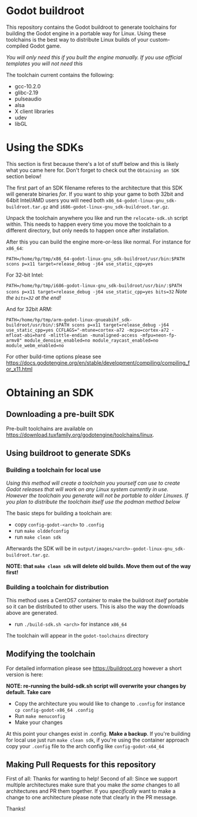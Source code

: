 # Godot buildroot

This repository contains the Godot buildroot to generate toolchains for building the Godot engine in a portable way for Linux. Using these toolchains is the best way to distribute Linux builds of your custom-compiled Godot game.

*You will only need this if you built the engine manually. If you use official templates you will not need this*

The toolchain current contains the following:
 * gcc-10.2.0
 * glibc-2.19
 * pulseaudio
 * alsa
 * X client libraries
 * udev
 * libGL

# Using the SDKs

This section is first because there's a lot of stuff below and this is likely what you came here for. Don't forget to check out the `Obtaining an SDK` section below!

The first part of an SDK filename referes to the architecture that this SDK will generate binaries *for*. If you want to ship your game to both 32bit and 64bit Intel/AMD users you will need both `x86_64-godot-linux-gnu_sdk-buildroot.tar.gz` and `i686-godot-linux-gnu_sdk-buildroot.tar.gz`.

Unpack the toolchain anywhere you like and run the `relocate-sdk.sh` script within. This needs to happen every time you move the toolchain to a different directory, but only needs to happen once after installation.

After this you can build the engine more-or-less like normal. For instance for `x86_64`:

`PATH=/home/hp/tmp/x86_64-godot-linux-gnu_sdk-buildroot/usr/bin:$PATH scons p=x11 target=release_debug -j64 use_static_cpp=yes`

For 32-bit Intel:

`PATH=/home/hp/tmp/i686-godot-linux-gnu_sdk-buildroot/usr/bin/:$PATH scons p=x11 target=release_debug -j64 use_static_cpp=yes bits=32`
*Note the `bits=32` at the end!*

And for 32bit ARM:

`PATH=/home/hp/tmp/arm-godot-linux-gnueabihf_sdk-buildroot/usr/bin/:$PATH scons p=x11 target=release_debug -j64 use_static_cpp=yes CCFLAGS="-mtune=cortex-a72 -mcpu=cortex-a72 -mfloat-abi=hard -mlittle-endian -munaligned-access -mfpu=neon-fp-armv8" module_denoise_enabled=no module_raycast_enabled=no module_webm_enabled=no`

For other build-time options please see https://docs.godotengine.org/en/stable/development/compiling/compiling_for_x11.html

# Obtaining an SDK

## Downloading a pre-built SDK

Pre-built toolchains are available on https://download.tuxfamily.org/godotengine/toolchains/linux.

## Using buildroot to generate SDKs

###  Building a toolchain for local use

*Using this method will create a toolchain you yourself can use to create Godot releases that will work on any Linux system currently in use. However the toolchain you generate will not be portable to older Linuxes. If you plan to distribute the toolchain itself use the podman method below*

The basic steps for building a toolchain are:

 * copy `config-godot-<arch>` to `.config`
 * run `make olddefconfig`
 * run `make clean sdk`

Afterwards the SDK will be in `output/images/<arch>-godot-linux-gnu_sdk-buildroot.tar.gz`.

**NOTE: that `make clean sdk` will delete old builds. Move them out of the way first!**

###  Building a toolchain for distribution

This method uses a CentOS7 container to make the buildroot *itself* portable so it can be distributed to other users. This is also the way the downloads above are generated.

 * run `./build-sdk.sh <arch>` for instance `x86_64`

The toolchain will appear in the `godot-toolchains` directory

## Modifying the toolchain

For detailed information please see https://buildroot.org however a short version is here:

**NOTE: re-running the build-sdk.sh script will overwrite your changes by default. Take care**

 * Copy the architecture you would like to change to `.config` for instance `cp config-godot-x86_64 .config`
 * Run `make menuconfig`
 * Make your changes

At this point your changes exist in .config. **Make a backup**. If you're building for local use just run `make clean sdk`, if you're using the container approach copy your `.config` file to the arch config like `config-godot-x64_64`

## Making Pull Requests for this repository

First of all: Thanks for wanting to help! Second of all: Since we support multiple architectures make sure that you make *the same* changes to all architectures and PR them together. If you *specifically* want to make a change to one architecture please note that clearly in the PR message.

Thanks!
